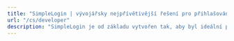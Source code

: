 ```yaml
---
title: "SimpleLogin | vývojářsky nejpřívětivější řešení pro přihlašování do sociálních sítí"
url: "/cs/developer"
description: "SimpleLogin je od základu vytvořen tak, aby byl ideální pro vývojáře."
---
```



